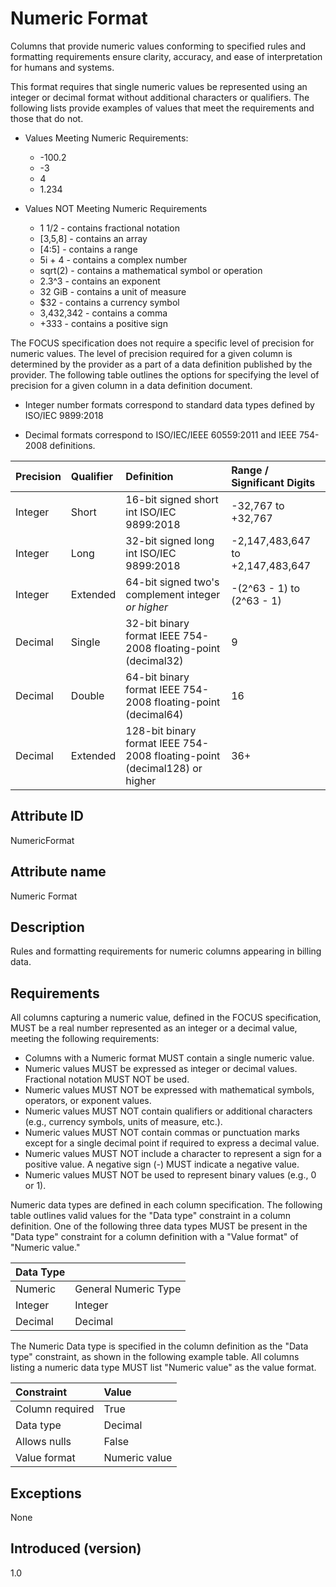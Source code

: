 # Numeric Format

Columns that provide numeric values conforming to specified rules and formatting requirements ensure clarity, accuracy, and ease of interpretation for humans and systems.

This format requires that single numeric values be represented using an integer or decimal format without additional characters or qualifiers.  The following lists provide examples of values that meet the requirements and those that do not.

* Values Meeting Numeric Requirements:
  * -100.2
  * -3
  * 4
  * 1.234
  
* Values NOT Meeting Numeric Requirements
  * 1 1/2 - contains fractional notation
  * [3,5,8] - contains an array
  * [4:5] - contains a range
  * 5i + 4 - contains a complex number
  * sqrt(2) - contains a mathematical symbol or operation
  * 2.3^3 - contains an exponent
  * 32 GiB - contains a unit of measure
  * $32 - contains a currency symbol
  * 3,432,342 - contains a comma
  * +333 - contains a positive sign

The FOCUS specification does not require a specific level of precision for numeric values.  The level of precision required for a given column is determined by the provider as a part of a data definition published by the provider.  The following table outlines the options for specifying the level of precision for a given column in a data definition document.

* Integer number formats correspond to standard data types defined by ISO/IEC 9899:2018

* Decimal formats correspond to ISO/IEC/IEEE 60559:2011 and IEEE 754-2008 definitions.

| Precision      | Qualifier            | Definition          | Range / Significant Digits          |
| :--------------| :------------------- | :------------------ | :-------------------- |
| Integer        | Short                | 16-bit signed short int ISO/IEC 9899:2018 | -32,767 to +32,767 |
| Integer        | Long                 | 32-bit signed long int ISO/IEC 9899:2018 | -2,147,483,647 to +2,147,483,647 |
| Integer        | Extended             | 64-bit signed two's complement integer *or higher* | -(2^63 - 1) to (2^63 - 1) |
| Decimal         | Single               | 32-bit binary format IEEE 754-2008 floating-point (decimal32) | 9 |
| Decimal          | Double               | 64-bit binary format IEEE 754-2008 floating-point (decimal64) | 16 |
| Decimal          | Extended      | 128-bit binary format IEEE 754-2008 floating-point (decimal128) or higher | 36+ |

## Attribute ID

NumericFormat

## Attribute name

Numeric Format

## Description

Rules and formatting requirements for numeric columns appearing in billing data.

## Requirements

All columns capturing a numeric value, defined in the FOCUS specification, MUST be a real number represented as an integer or a decimal value, meeting the following requirements:

* Columns with a Numeric format MUST contain a single numeric value.
* Numeric values MUST be expressed as integer or decimal values. Fractional notation MUST NOT be used.
* Numeric values MUST NOT be expressed with mathematical symbols, operators, or exponent values.
* Numeric values MUST NOT contain qualifiers or additional characters (e.g., currency symbols, units of measure, etc.).
* Numeric values MUST NOT contain commas or punctuation marks except for a single decimal point if required to express a decimal value.
* Numeric values MUST NOT include a character to represent a sign for a positive value. A negative sign (-) MUST indicate a negative value.
* Numeric values MUST NOT be used to represent binary values (e.g., 0 or 1).

Numeric data types are defined in each column specification.  The following table outlines valid values for the "Data type" constraint in a column definition.  One of the following three data types MUST be present in the "Data type" constraint for a column definition with a "Value format" of "Numeric value."

| Data Type       |                 |
| :-------------- | :-------------- |
| Numeric         | General Numeric Type  | Specifies any numeric value compliant with this attribute definition.  This type is used when the column definition does not specify a more specific numeric type. |
| Integer         | Integer               | Specifies a numeric value represented by a whole number or by zero. |
| Decimal         | Decimal               | Specifies a numeric value represented by a decimal number |

The Numeric Data type is specified in the column definition as the "Data type" constraint, as shown in the following example table.  All columns listing a numeric data type MUST list "Numeric value" as the value format.

|    Constraint   |      Value      |
|:----------------|:----------------|
| Column required | True            |
| Data type       | Decimal         |
| Allows nulls    | False           |
| Value format    | Numeric value   |

## Exceptions

None

## Introduced (version)

1.0
